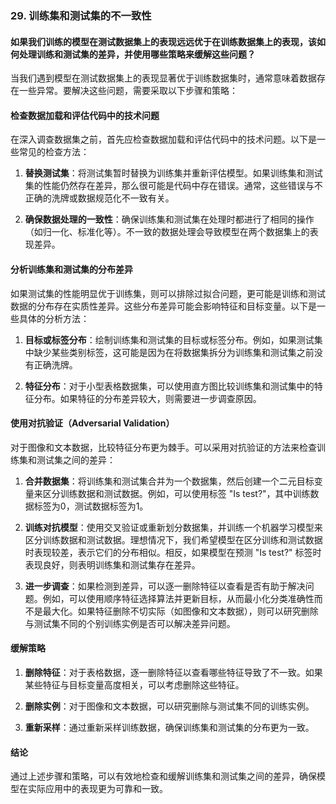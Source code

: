 ### 29. 训练集和测试集的不一致性

#### 如果我们训练的模型在测试数据集上的表现远远优于在训练数据集上的表现，该如何处理训练和测试集的差异，并使用哪些策略来缓解这些问题？

当我们遇到模型在测试数据集上的表现显著优于训练数据集时，通常意味着数据存在一些异常。要解决这些问题，需要采取以下步骤和策略：

#### 检查数据加载和评估代码中的技术问题

在深入调查数据集之前，首先应检查数据加载和评估代码中的技术问题。以下是一些常见的检查方法：

1. **替换测试集**：将测试集暂时替换为训练集并重新评估模型。如果训练集和测试集的性能仍然存在差异，那么很可能是代码中存在错误。通常，这些错误与不正确的洗牌或数据规范化不一致有关。

2. **确保数据处理的一致性**：确保训练集和测试集在处理时都进行了相同的操作（如归一化、标准化等）。不一致的数据处理会导致模型在两个数据集上的表现差异。

#### 分析训练集和测试集的分布差异

如果测试集的性能明显优于训练集，则可以排除过拟合问题，更可能是训练和测试数据的分布存在实质性差异。这些分布差异可能会影响特征和目标变量。以下是一些具体的分析方法：

1. **目标或标签分布**：绘制训练集和测试集的目标或标签分布。例如，如果测试集中缺少某些类别标签，这可能是因为在将数据集拆分为训练集和测试集之前没有正确洗牌。

2. **特征分布**：对于小型表格数据集，可以使用直方图比较训练集和测试集中的特征分布。如果特征的分布差异较大，则需要进一步调查原因。

#### 使用对抗验证（Adversarial Validation）

对于图像和文本数据，比较特征分布更为棘手。可以采用对抗验证的方法来检查训练集和测试集之间的差异：

1. **合并数据集**：将训练集和测试集合并为一个数据集，然后创建一个二元目标变量来区分训练数据和测试数据。例如，可以使用标签 "Is test?"，其中训练数据标签为0，测试数据标签为1。

2. **训练对抗模型**：使用交叉验证或重新划分数据集，并训练一个机器学习模型来区分训练数据和测试数据。理想情况下，我们希望模型在区分训练和测试数据时表现较差，表示它们的分布相似。相反，如果模型在预测 "Is test?" 标签时表现良好，则表明训练集和测试集存在差异。

3. **进一步调查**：如果检测到差异，可以逐一删除特征以查看是否有助于解决问题。例如，可以使用顺序特征选择算法并更新目标，从而最小化分类准确性而不是最大化。如果特征删除不切实际（如图像和文本数据），则可以研究删除与测试集不同的个别训练实例是否可以解决差异问题。

#### 缓解策略

1. **删除特征**：对于表格数据，逐一删除特征以查看哪些特征导致了不一致。如果某些特征与目标变量高度相关，可以考虑删除这些特征。

2. **删除实例**：对于图像和文本数据，可以研究删除与测试集不同的训练实例。

3. **重新采样**：通过重新采样训练数据，确保训练集和测试集的分布更为一致。

#### 结论

通过上述步骤和策略，可以有效地检查和缓解训练集和测试集之间的差异，确保模型在实际应用中的表现更为可靠和一致。
